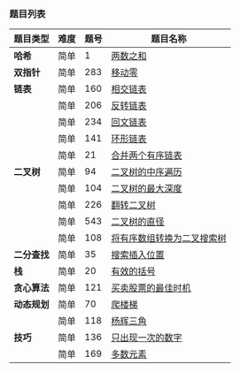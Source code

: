 ### 题目列表

| **题目类型**   | **难度** | **题号** | **题目名称**                                  |
|----------------|----------|----------|-----------------------------------------------|
| **哈希**       | 简单     | 1        | [两数之和](./Hot100_Easy.md#1-两数之和)       |
| **双指针**     | 简单     | 283      | [移动零](./Hot100_Easy.md#283-移动零)          |
| **链表**       | 简单     | 160      | [相交链表](./Hot100_Easy.md#160-相交链表)     |
|                | 简单     | 206      | [反转链表](./Hot100_Easy.md#206-反转链表)     |
|                | 简单     | 234      | [回文链表](./Hot100_Easy.md#234-回文链表)     |
|                | 简单     | 141      | [环形链表](./Hot100_Easy.md#141-环形链表)     |
|                | 简单     | 21       | [合并两个有序链表](./Hot100_Easy.md#21-合并两个有序链表) |
| **二叉树**     | 简单     | 94       | [二叉树的中序遍历](./Hot100_Easy.md#94-二叉树的中序遍历) |
|                | 简单     | 104      | [二叉树的最大深度](./Hot100_Easy.md#104-二叉树的最大深度) |
|                | 简单     | 226      | [翻转二叉树](./Hot100_Easy.md#226-翻转二叉树) |
|                | 简单     | 543      | [二叉树的直径](./Hot100_Easy.md#543-二叉树的直径) |
|                | 简单     | 108      | [将有序数组转换为二叉搜索树](./Hot100_Easy.md#108-将有序数组转换为二叉搜索树) |
| **二分查找**   | 简单     | 35       | [搜索插入位置](./Hot100_Easy.md#35-搜索插入位置) |
| **栈**         | 简单     | 20       | [有效的括号](./Hot100_Easy.md#20-有效的括号)  |
| **贪心算法**   | 简单     | 121      | [买卖股票的最佳时机](./Hot100_Easy.md#121-买卖股票的最佳时机) |
| **动态规划**   | 简单     | 70       | [爬楼梯](./Hot100_Easy.md#70-爬楼梯)         |
|                | 简单     | 118      | [杨辉三角](./Hot100_Easy.md#118-杨辉三角)     |
| **技巧**       | 简单     | 136      | [只出现一次的数字](./Hot100_Easy.md#136-只出现一次的数字) |
|                | 简单     | 169      | [多数元素](./Hot100_Easy.md#169-多数元素)     |
